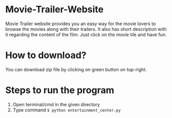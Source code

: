 # Movie-Trailer-Website
Movie Trailer website provides you an easy way for the movie lovers to browse the movies along with their trailers. It also has short description with it regarding the content of the film. Just click on the movie tile and have fun.
# How to download?
You can download zip file by clicking on green button on top-right.

# Steps to run the program
1) Open terminal/cmd in the given directory
2) Type command
    `$ python entertainment_center.py `
